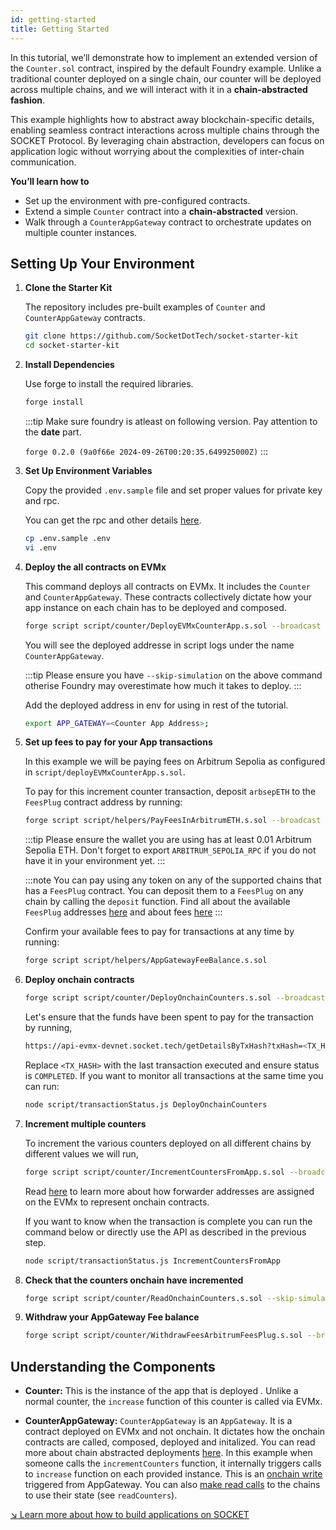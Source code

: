 ```yaml
---
id: getting-started
title: Getting Started
---
```


In this tutorial, we’ll demonstrate how to implement an extended version of the `Counter.sol` contract, inspired by the default Foundry example. Unlike a traditional counter deployed on a single chain, our counter will be deployed across multiple chains, and we will interact with it in a **chain-abstracted fashion**.

This example highlights how to abstract away blockchain-specific details, enabling seamless contract interactions across multiple chains through the SOCKET Protocol. By leveraging chain abstraction, developers can focus on application logic without worrying about the complexities of inter-chain communication.

**You’ll learn how to**

- Set up the environment with pre-configured contracts.
- Extend a simple `Counter` contract into a **chain-abstracted** version.
- Walk through a `CounterAppGateway` contract to orchestrate updates on multiple counter instances.

## Setting Up Your Environment

1. **Clone the Starter Kit**

   The repository includes pre-built examples of `Counter` and `CounterAppGateway` contracts.

   ```bash
   git clone https://github.com/SocketDotTech/socket-starter-kit
   cd socket-starter-kit
   ```

1. **Install Dependencies**

   Use forge to install the required libraries.

   ```bash
   forge install
   ```

   :::tip
   Make sure foundry is atleast on following version. Pay attention to the **date** part.

   `forge 0.2.0 (9a0f66e 2024-09-26T00:20:35.649925000Z)`
   :::

1. **Set Up Environment Variables**

   Copy the provided `.env.sample` file and set proper values for private key and rpc.

   You can get the rpc and other details [here](/chain-information).

   ```bash
   cp .env.sample .env
   vi .env
   ```

1. **Deploy the all contracts on EVMx**

   This command deploys all contracts on EVMx. It includes the `Counter` and `CounterAppGateway`. These contracts collectively dictate how your app instance on each chain has to be deployed and composed.

   ```bash
   forge script script/counter/DeployEVMxCounterApp.s.sol --broadcast --skip-simulation --legacy --with-gas-price 0
   ```

   You will see the deployed addresse in script logs under the name `CounterAppGateway`.

   :::tip
   Please ensure you have `--skip-simulation` on the above command otherise Foundry may overestimate how much it takes to deploy.
   :::

   Add the deployed address in env for using in rest of the tutorial.

   ```bash
   export APP_GATEWAY=<Counter App Address>;
   ```

1. **Set up fees to pay for your App transactions**

   In this example we will be paying fees on Arbitrum Sepolia as configured in `script/deployEVMxCounterApp.s.sol`.

   To pay for this increment counter transaction, deposit `arbsepETH` to the `FeesPlug` contract address by running:

   ```bash
   forge script script/helpers/PayFeesInArbitrumETH.s.sol --broadcast  --skip-simulation
   ```

   :::tip
   Please ensure the wallet you are using has at least 0.01 Arbitrum Sepolia ETH.
   Don't forget to export `ARBITRUM_SEPOLIA_RPC` if you do not have it in your environment yet.
   :::

   :::note
   You can pay using any token on any of the supported chains that has a `FeesPlug` contract.
   You can deposit them to a `FeesPlug` on any chain by calling the `deposit` function.
   Find all about the available `FeesPlug` addresses [here](/chain-information) and about fees [here](/fees)
   :::

   Confirm your available fees to pay for transactions at any time by running:

   ```bash
   forge script script/helpers/AppGatewayFeeBalance.s.sol
   ```

1. **Deploy onchain contracts**

   ```bash
   forge script script/counter/DeployOnchainCounters.s.sol --broadcast --skip-simulation --legacy --with-gas-price 0
   ```

   Let's ensure that the funds have been spent to pay for the transaction by running,

   ```bash
   https://api-evmx-devnet.socket.tech/getDetailsByTxHash?txHash=<TX_HASH>
   ```

   Replace `<TX_HASH>` with the last transaction executed and ensure status is `COMPLETED`. If you want to monitor all transactions at the same time you can run:

   ```bash
   node script/transactionStatus.js DeployOnchainCounters
   ```

1. **Increment multiple counters**

   To increment the various counters deployed on all different chains by different values we will run,

   ```bash
   forge script script/counter/IncrementCountersFromApp.s.sol --broadcast --skip-simulation --legacy --with-gas-price 0
   ```

   Read [here](/forwarder-addresses) to learn more about how forwarder addresses are assigned on the EVMx to represent onchain contracts.

   If you want to know when the transaction is complete you can run the command below or directly use the API as described in the previous step.

   ```bash
   node script/transactionStatus.js IncrementCountersFromApp
   ```

1. **Check that the counters onchain have incremented**

   ```bash
   forge script script/counter/ReadOnchainCounters.s.sol --skip-simulation
   ```

1. **Withdraw your AppGateway Fee balance**

    ```bash
    forge script script/counter/WithdrawFeesArbitrumFeesPlug.s.sol --broadcast --skip-simulation --legacy --with-gas-price 0
    ```

## Understanding the Components

- **Counter:** This is the instance of the app that is deployed . Unlike a normal counter, the `increase` function of this counter is called via EVMx.

- **CounterAppGateway:** `CounterAppGateway` is an `AppGateway`. It is a contract deployed on EVMx and not onchain. It dictates how the onchain contracts are called, composed, deployed and initalized. You can read more about chain abstracted deployments [here](/deploy). In this example when someone calls the `incrementCounters` function, it internally triggers calls to `increase` function on each provided instance. This is an [onchain write](/call-contracts) triggered from AppGateway. You can also [make read calls](/read) to the chains to use their state (see `readCounters`).

[↘ Learn more about how to build applications on SOCKET](/writing-apps#architecture-overview)
